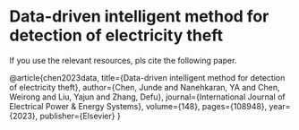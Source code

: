 # Data-driven intelligent method for detection of electricity theft 

If you use the relevant resources, pls cite the following paper.

@article{chen2023data,
  title={Data-driven intelligent method for detection of electricity theft},
  author={Chen, Junde and Nanehkaran, YA and Chen, Weirong and Liu, Yajun and Zhang, Defu},
  journal={International Journal of Electrical Power \& Energy Systems},
  volume={148},
  pages={108948},
  year={2023},
  publisher={Elsevier}
}
